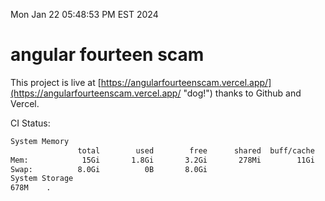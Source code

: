Mon Jan 22 05:48:53 PM EST 2024

# angular fourteen scam


This project is live at [https://angularfourteenscam.vercel.app/](https://angularfourteenscam.vercel.app/ "dog!") thanks to Github and Vercel.

CI Status: 

```bash
System Memory
               total        used        free      shared  buff/cache   available
Mem:            15Gi       1.8Gi       3.2Gi       278Mi        11Gi        13Gi
Swap:          8.0Gi          0B       8.0Gi
System Storage
678M	.
```
```bash
